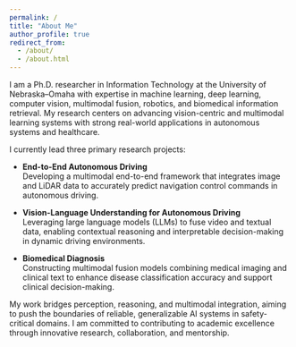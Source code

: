 ```yaml
---
permalink: /
title: "About Me"
author_profile: true
redirect_from: 
  - /about/
  - /about.html
---
```



I am a Ph.D. researcher in Information Technology at the University of Nebraska–Omaha with expertise in machine learning, deep learning, computer vision, multimodal fusion, robotics, and biomedical information retrieval. My research centers on advancing vision-centric and multimodal learning systems with strong real-world applications in autonomous systems and healthcare.

I currently lead three primary research projects:

- **End-to-End Autonomous Driving**  
  Developing a multimodal end-to-end framework that integrates image and LiDAR data to accurately predict navigation control commands in autonomous driving.

- **Vision-Language Understanding for Autonomous Driving**  
  Leveraging large language models (LLMs) to fuse video and textual data, enabling contextual reasoning and interpretable decision-making in dynamic driving environments.

- **Biomedical Diagnosis**  
  Constructing multimodal fusion models combining medical imaging and clinical text to enhance disease classification accuracy and support clinical decision-making.

My work bridges perception, reasoning, and multimodal integration, aiming to push the boundaries of reliable, generalizable AI systems in safety-critical domains. I am committed to contributing to academic excellence through innovative research, collaboration, and mentorship.

